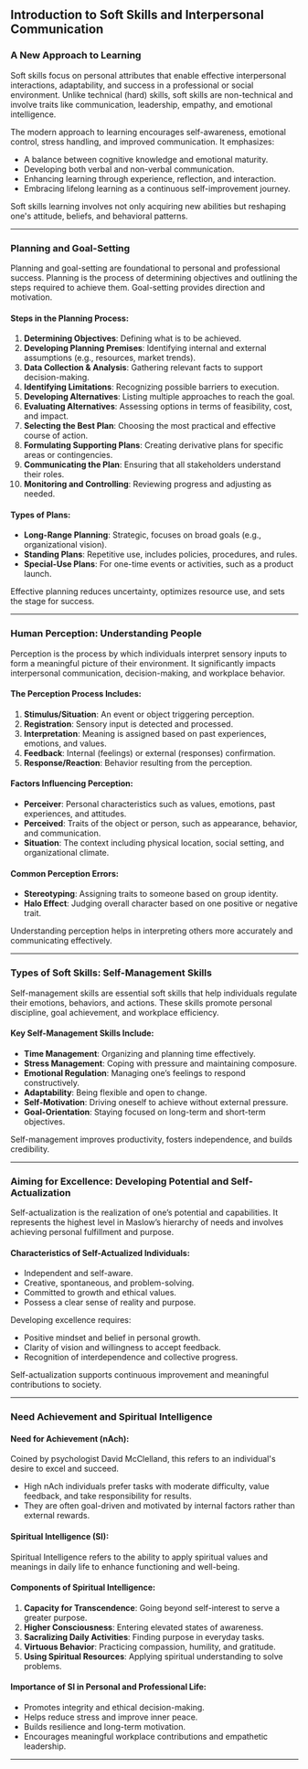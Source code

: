 

## **Introduction to Soft Skills and Interpersonal Communication**

### **A New Approach to Learning**

Soft skills focus on personal attributes that enable effective interpersonal interactions, adaptability, and success in a professional or social environment. Unlike technical (hard) skills, soft skills are non-technical and involve traits like communication, leadership, empathy, and emotional intelligence.

The modern approach to learning encourages self-awareness, emotional control, stress handling, and improved communication. It emphasizes:

* A balance between cognitive knowledge and emotional maturity.
* Developing both verbal and non-verbal communication.
* Enhancing learning through experience, reflection, and interaction.
* Embracing lifelong learning as a continuous self-improvement journey.

Soft skills learning involves not only acquiring new abilities but reshaping one's attitude, beliefs, and behavioral patterns.

---

### **Planning and Goal-Setting**

Planning and goal-setting are foundational to personal and professional success. Planning is the process of determining objectives and outlining the steps required to achieve them. Goal-setting provides direction and motivation.

#### **Steps in the Planning Process:**

1. **Determining Objectives**: Defining what is to be achieved.
2. **Developing Planning Premises**: Identifying internal and external assumptions (e.g., resources, market trends).
3. **Data Collection & Analysis**: Gathering relevant facts to support decision-making.
4. **Identifying Limitations**: Recognizing possible barriers to execution.
5. **Developing Alternatives**: Listing multiple approaches to reach the goal.
6. **Evaluating Alternatives**: Assessing options in terms of feasibility, cost, and impact.
7. **Selecting the Best Plan**: Choosing the most practical and effective course of action.
8. **Formulating Supporting Plans**: Creating derivative plans for specific areas or contingencies.
9. **Communicating the Plan**: Ensuring that all stakeholders understand their roles.
10. **Monitoring and Controlling**: Reviewing progress and adjusting as needed.

#### **Types of Plans:**

* **Long-Range Planning**: Strategic, focuses on broad goals (e.g., organizational vision).
* **Standing Plans**: Repetitive use, includes policies, procedures, and rules.
* **Special-Use Plans**: For one-time events or activities, such as a product launch.

Effective planning reduces uncertainty, optimizes resource use, and sets the stage for success.

---

### **Human Perception: Understanding People**

Perception is the process by which individuals interpret sensory inputs to form a meaningful picture of their environment. It significantly impacts interpersonal communication, decision-making, and workplace behavior.

#### **The Perception Process Includes:**

1. **Stimulus/Situation**: An event or object triggering perception.
2. **Registration**: Sensory input is detected and processed.
3. **Interpretation**: Meaning is assigned based on past experiences, emotions, and values.
4. **Feedback**: Internal (feelings) or external (responses) confirmation.
5. **Response/Reaction**: Behavior resulting from the perception.

#### **Factors Influencing Perception:**

* **Perceiver**: Personal characteristics such as values, emotions, past experiences, and attitudes.
* **Perceived**: Traits of the object or person, such as appearance, behavior, and communication.
* **Situation**: The context including physical location, social setting, and organizational climate.

#### **Common Perception Errors:**

* **Stereotyping**: Assigning traits to someone based on group identity.
* **Halo Effect**: Judging overall character based on one positive or negative trait.

Understanding perception helps in interpreting others more accurately and communicating effectively.

---

### **Types of Soft Skills: Self-Management Skills**

Self-management skills are essential soft skills that help individuals regulate their emotions, behaviors, and actions. These skills promote personal discipline, goal achievement, and workplace efficiency.

#### **Key Self-Management Skills Include:**

* **Time Management**: Organizing and planning time effectively.
* **Stress Management**: Coping with pressure and maintaining composure.
* **Emotional Regulation**: Managing one’s feelings to respond constructively.
* **Adaptability**: Being flexible and open to change.
* **Self-Motivation**: Driving oneself to achieve without external pressure.
* **Goal-Orientation**: Staying focused on long-term and short-term objectives.

Self-management improves productivity, fosters independence, and builds credibility.

---

### **Aiming for Excellence: Developing Potential and Self-Actualization**

Self-actualization is the realization of one’s potential and capabilities. It represents the highest level in Maslow’s hierarchy of needs and involves achieving personal fulfillment and purpose.

#### **Characteristics of Self-Actualized Individuals:**

* Independent and self-aware.
* Creative, spontaneous, and problem-solving.
* Committed to growth and ethical values.
* Possess a clear sense of reality and purpose.

Developing excellence requires:

* Positive mindset and belief in personal growth.
* Clarity of vision and willingness to accept feedback.
* Recognition of interdependence and collective progress.

Self-actualization supports continuous improvement and meaningful contributions to society.

---

### **Need Achievement and Spiritual Intelligence**

#### **Need for Achievement (nAch):**

Coined by psychologist David McClelland, this refers to an individual's desire to excel and succeed.

* High nAch individuals prefer tasks with moderate difficulty, value feedback, and take responsibility for results.
* They are often goal-driven and motivated by internal factors rather than external rewards.

#### **Spiritual Intelligence (SI):**

Spiritual Intelligence refers to the ability to apply spiritual values and meanings in daily life to enhance functioning and well-being.

#### **Components of Spiritual Intelligence:**

1. **Capacity for Transcendence**: Going beyond self-interest to serve a greater purpose.
2. **Higher Consciousness**: Entering elevated states of awareness.
3. **Sacralizing Daily Activities**: Finding purpose in everyday tasks.
4. **Virtuous Behavior**: Practicing compassion, humility, and gratitude.
5. **Using Spiritual Resources**: Applying spiritual understanding to solve problems.

#### **Importance of SI in Personal and Professional Life:**

* Promotes integrity and ethical decision-making.
* Helps reduce stress and improve inner peace.
* Builds resilience and long-term motivation.
* Encourages meaningful workplace contributions and empathetic leadership.

---

